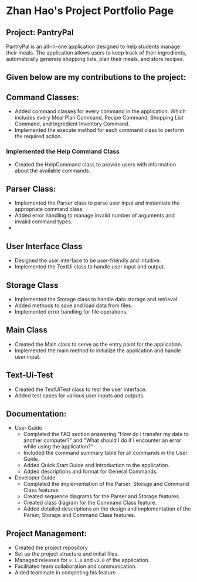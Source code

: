 # Zhan Hao's Project Portfolio Page

## Project: PantryPal

PantryPal is an all-in-one application designed to help students manage their meals.
The application allows users to keep track of their ingredients, automatically generate shopping lists,
plan their meals, and store recipes. 

## Given below are my contributions to the project:
## **Command Classes**:          
  - Added command classes for every command in the application. Which includes every Meal Plan Command, Recipe Command, 
    Shopping List Command, and Ingredient Inventory Command.
  - Implemented the execute method for each command class to perform the required action.
### Implemented the Help Command Class
  - Created the HelpCommand class to provide users with information about the available commands.
## **Parser Class**: 
   - Implemented the Parser class to parse user input and instantiate the appropriate command class.
   - Added error handling to manage invalid number of arguments and invalid command types.
   -

## **User Interface Class**
  - Designed the user interface to be user-friendly and intuitive.
  - Implemented the TextUi class to handle user input and output.
## **Storage Class**
  - Implemented the Storage class to handle data storage and retrieval.
  - Added methods to save and load data from files.
  - Implemented error handling for file operations.

## **Main Class**
  - Created the Main class to serve as the entry point for the application.
  - Implemented the main method to initialize the application and handle user input.

## **Text-Ui-Test**
  - Created the TextUiTest class to test the user interface.
  - Added test cases for various user inputs and outputs.

## **Documentation**:
- User Guide
    - Completed the FAQ section answering "How do I transfer my data to another computer?" and "What should I do if I encounter an error while using the application?"
    - Included the command summary table for all commands in the User Guide.
    - Added Quick Start Guide and Introduction to the application.
    - Added descriptions and format for General Commands.
- Developer Guide
    - Completed the implementation of the Parser, Storage and Command Class features
    - Created sequence diagrams for the Parser and Storage features.
    - Created class diagram for the Command Class feature.
    - Added detailed descriptions on the design and implementation of the Parser, Storage and Command Class features.

## **Project Management**:
- Created the project repository 
- Set up the project structure and initial files.
- Managed releases for `v.1.0` and `v2.0` of the application.
- Facilitated team collaboration and communication.
- Aided teammate in completing his feature

    



